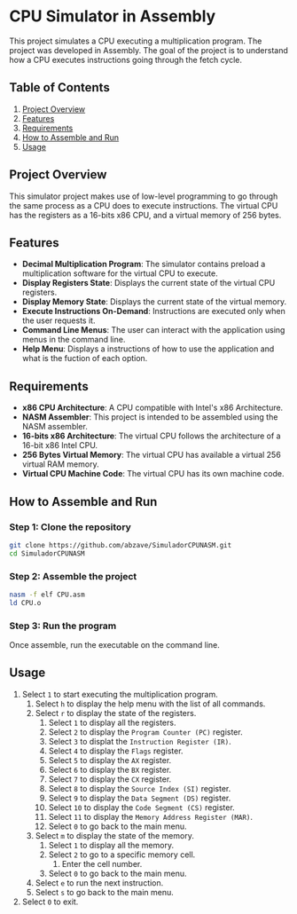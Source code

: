 # CPU Simulator in Assembly

This project simulates a CPU executing a multiplication program. The project was developed in Assembly. The goal of the project is to understand how a CPU executes instructions going through the fetch cycle.

## Table of Contents
1. [Project Overview](#project-overview)
2. [Features](#features)
3. [Requirements](#requirements)
4. [How to Assemble and Run](#how-to-assemble-and-run)
5. [Usage](#usage)

## Project Overview

This simulator project makes use of low-level programming to go through the same process as a CPU does to execute instructions. The virtual CPU has the registers as a 16-bits x86 CPU, and a virtual memory of 256 bytes.

## Features

- **Decimal Multiplication Program**: The simulator contains preload a multiplication software for the virtual CPU to execute.
- **Display Registers State**: Displays the current state of the virtual CPU registers.
- **Display Memory State**: Displays the current state of the virtual memory.
- **Execute Instructions On-Demand**: Instructions are executed only when the user requests it.
- **Command Line Menus**: The user can interact with the application using menus in the command line.
- **Help Menu**: Displays a instructions of how to use the application and what is the fuction of each option.

## Requirements

- **x86 CPU Architecture**: A CPU compatible with Intel's x86 Architecture.
- **NASM Assembler**: This project is intended to be assembled using the NASM assembler.
- **16-bits x86 Architecture**: The virtual CPU follows the architecture of a 16-bit x86 Intel CPU.
- **256 Bytes Virtual Memory**: The virtual CPU has available a virtual 256 virtual RAM memory.
- **Virtual CPU Machine Code**: The virtual CPU has its own machine code.

## How to Assemble and Run

### Step 1: Clone the repository

``` bash
git clone https://github.com/abzave/SimuladorCPUNASM.git
cd SimuladorCPUNASM
```

### Step 2: Assemble the project

``` bash
nasm -f elf CPU.asm
ld CPU.o
```

### Step 3: Run the program

Once assemble, run the executable on the command line.

## Usage

1. Select `1` to start executing the multiplication program.
    1. Select `h` to display the help menu with the list of all commands.
    2. Select `r` to display the state of the registers.
        1. Select `1` to display all the registers.
        2. Select `2` to display the `Program Counter (PC)` register.
        3. Select `3` to displat the `Instruction Register (IR)`.
        4. Select `4` to display the `Flags` register.
        5. Select `5` to display the `AX` register.
        6. Select `6` to display the `BX` register.
        7. Select `7` to display the `CX` register.
        8. Select `8` to display the `Source Index (SI)` register.
        9. Select `9` to display the `Data Segment (DS)` register.
        10. Select `10` to display the `Code Segment (CS)` register.
        11. Select `11` to display the `Memory Address Register (MAR)`.
        12. Select `0` to go back to the main menu.
    4. Select `m` to display the state of the memory.
        1. Select `1` to display all the memory.
        2. Select `2` to go to a specific memory cell.
            1. Enter the cell number.
        4. Select `0` to go back to the main menu.
    6. Select `e` to run the next instruction.
    7. Select `s` to go back to the main menu.
2. Select `0` to exit.
